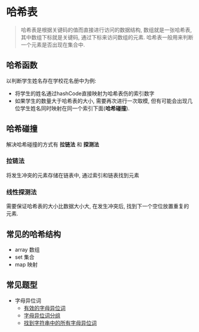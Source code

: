 # 哈希表

> 哈希表是根据关键码的值而直接进行访问的数据结构, 数组就是一张哈希表, 其中数组下标就是关键码, 通过下标来访问数组的元素. 哈希表一般用来判断一个元素是否出现在集合中.


## 哈希函数

以判断学生姓名存在学校花名册中为例: 

* 将学生的姓名通过hashCode直接映射为哈希表伤的索引数字
* 如果学生的数量大于哈希表的大小, 需要再次进行一次取模, 但有可能会出现几位学生姓名同时映射在同一个索引下面(**哈希碰撞**). 

## 哈希碰撞

解决哈希碰撞的方式有 **拉链法** 和 **探测法**

### 拉链法

将发生冲突的元素存储在链表中, 通过索引和链表找到元素

### 线性探测法

需要保证哈希表的大小比数据大小大, 在发生冲突后, 找到下一个空位放置重复的元素. 

## 常见的哈希结构

* array 数组
* set 集合
* map 映射


## 常见题型

* 字母异位词
  * [有效的字母异位词](./valid-anagram/)
  * [字母异位词分组](./group-anagram/)
  * [找到字符串中的所有字母异位词](./find-anagrams/)

